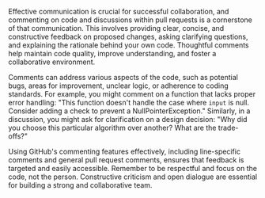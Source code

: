 Effective communication is crucial for successful collaboration, and commenting on code and discussions within pull requests is a cornerstone of that communication. This involves providing clear, concise, and constructive feedback on proposed changes, asking clarifying questions, and explaining the rationale behind your own code. Thoughtful comments help maintain code quality, improve understanding, and foster a collaborative environment.

Comments can address various aspects of the code, such as potential bugs, areas for improvement, unclear logic, or adherence to coding standards. For example, you might comment on a function that lacks proper error handling: "This function doesn't handle the case where `input` is null. Consider adding a check to prevent a NullPointerException." Similarly, in a discussion, you might ask for clarification on a design decision: "Why did you choose this particular algorithm over another? What are the trade-offs?"

Using GitHub's commenting features effectively, including line-specific comments and general pull request comments, ensures that feedback is targeted and easily accessible. Remember to be respectful and focus on the code, not the person. Constructive criticism and open dialogue are essential for building a strong and collaborative team.